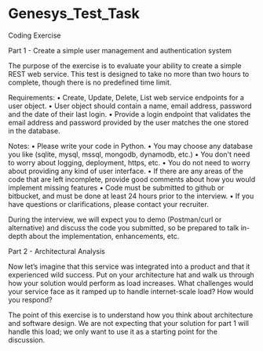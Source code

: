 # Genesys_Test_Task
Coding Exercise

Part 1 - Create a simple user management and authentication system

The purpose of the exercise is to evaluate your ability to create a simple REST web service. This test is designed
to take no more than two hours to complete, though there is no predefined time limit.

Requirements:
• Create, Update, Delete, List web service endpoints for a user object.
• User object should contain a name, email address, password and the date of their last login.
• Provide a login endpoint that validates the email address and password provided by the user
matches the one stored in the database.

Notes:
• Please write your code in Python.
• You may choose any database you like (sqlite, mysql, mssql, mongodb, dynamodb, etc.)
• You don't need to worry about logging, deployment, https, etc.
• You do not need to worry about providing any kind of user interface.
• If there are any areas of the code that are left incomplete, provide good comments about how
you would implement missing features
• Code must be submitted to github or bitbucket, and must be done at least 24 hours prior to the interview.
• If you have questions or clarifications, please contact your recruiter.

During the interview, we will expect you to demo (Postman/curl or alternative) and discuss the code you submitted, so be prepared to talk in-depth about the implementation, enhancements, etc.

Part 2 - Architectural Analysis

Now let’s imagine that this service was integrated into a product and that it experienced wild
success. Put on your architecture hat and walk us through how your solution would perform as load
increases. What challenges would your service face as it ramped up to handle internet-scale load? How
would you respond?

The point of this exercise is to understand how you think about architecture and software design. We
are not expecting that your solution for part 1 will handle this load; we only want to use it as a starting
point for the discussion.
